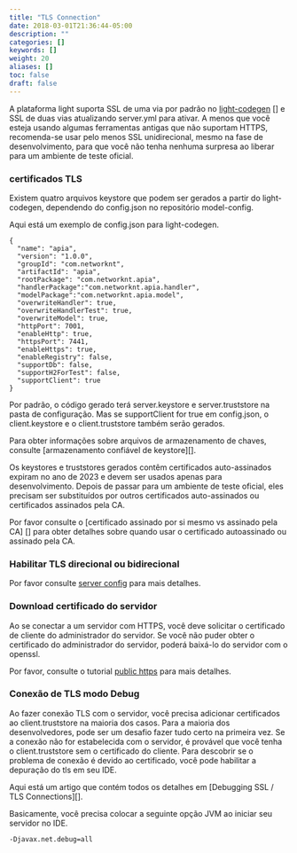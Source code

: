 ```yaml
---
title: "TLS Connection"
date: 2018-03-01T21:36:44-05:00
description: ""
categories: []
keywords: []
weight: 20
aliases: []
toc: false
draft: false
---
```


A plataforma light suporta SSL de uma via por padrão no [light-codegen] [] e SSL de duas vias atualizando server.yml para ativar. A menos que você esteja usando algumas ferramentas antigas que não suportam HTTPS, recomenda-se usar pelo menos SSL unidirecional, mesmo na fase de desenvolvimento, para que você não tenha nenhuma surpresa ao liberar para um ambiente de teste oficial.

### certificados TLS

Existem quatro arquivos keystore que podem ser gerados a partir do light-codegen, dependendo do config.json no repositório model-config.

Aqui está um exemplo de config.json para light-codegen.

```
{
  "name": "apia",
  "version": "1.0.0",
  "groupId": "com.networknt",
  "artifactId": "apia",
  "rootPackage": "com.networknt.apia",
  "handlerPackage":"com.networknt.apia.handler",
  "modelPackage":"com.networknt.apia.model",
  "overwriteHandler": true,
  "overwriteHandlerTest": true,
  "overwriteModel": true,
  "httpPort": 7001,
  "enableHttp": true,
  "httpsPort": 7441,
  "enableHttps": true,
  "enableRegistry": false,
  "supportDb": false,
  "supportH2ForTest": false,
  "supportClient": true
}

```
Por padrão, o código gerado terá server.keystore e server.truststore na pasta de configuração. Mas se supportClient for true em config.json, o client.keystore e o client.truststore também serão gerados.

Para obter informações sobre arquivos de armazenamento de chaves, consulte [armazenamento confiável de keystore][].

Os keystores e truststores gerados contêm certificados auto-assinados expiram no ano de 2023 e devem ser usados apenas para desenvolvimento. Depois de passar para um ambiente de teste oficial, eles precisam ser substituídos por outros certificados auto-assinados ou certificados assinados pela CA.

Por favor consulte o [certificado assinado por si mesmo vs assinado pela CA] [] para obter detalhes sobre quando usar o certificado autoassinado ou assinado pela CA.

### Habilitar TLS direcional ou bidirecional

Por favor consulte [server config][] para mais detalhes.

### Download certificado do servidor

Ao se conectar a um servidor com HTTPS, você deve solicitar o certificado de cliente do administrador do servidor. Se você não puder obter o certificado do administrador do servidor, poderá baixá-lo do servidor com o openssl.

Por favor, consulte o tutorial [public https][] para mais detalhes.

### Conexão de TLS modo Debug 

Ao fazer conexão TLS com o servidor, você precisa adicionar certificados ao client.truststore na maioria dos casos. Para a maioria dos desenvolvedores, pode ser um desafio fazer tudo certo na primeira vez. Se a conexão não for estabelecida com o servidor, é provável que você tenha o client.truststore sem o certificado do cliente. Para descobrir se o problema de conexão é devido ao certificado, você pode habilitar a depuração do tls em seu IDE.

Aqui está um artigo que contém todos os detalhes em [Debugging SSL / TLS Connections][].

Basicamente, você precisa colocar a seguinte opção JVM ao iniciar seu servidor no IDE.

```
-Djavax.net.debug=all
```

[keystore truststore]: /tutorial/security/keystore-truststore/
[self-signed vs CA-signed certificate]: /faq/self-ca-signed-cert/
[server config]: /concern/server/
[light-codegen]: /tool/light-codegen/
[public https]: /tutorial/client/public-https/
[Debugging SSL/TLS Connections]: https://docs.oracle.com/javase/7/docs/technotes/guides/security/jsse/ReadDebug.html

